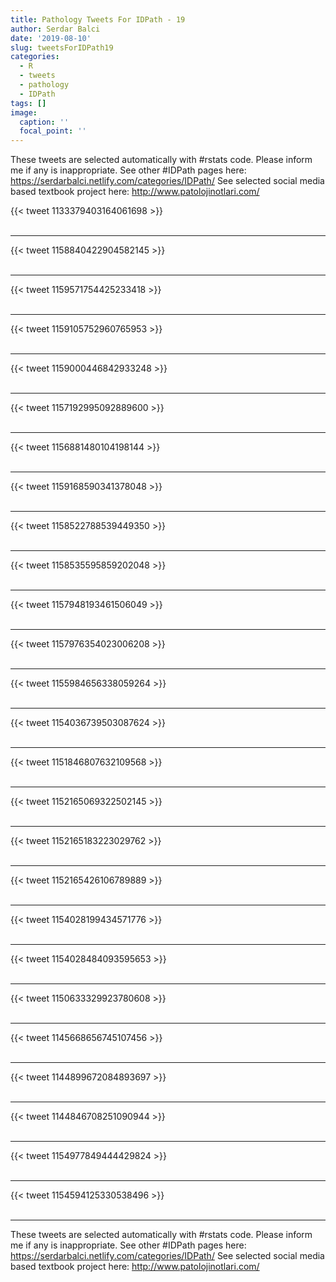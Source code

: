 ```yaml
---
title: Pathology Tweets For IDPath - 19
author: Serdar Balci
date: '2019-08-10'
slug: tweetsForIDPath19
categories:
  - R
  - tweets
  - pathology
  - IDPath
tags: []
image:
  caption: ''
  focal_point: ''
---
```



These tweets are selected automatically with #rstats code. Please inform me if any is inappropriate.
See other #IDPath pages here: https://serdarbalci.netlify.com/categories/IDPath/ 
See selected social media based textbook project here: http://www.patolojinotlari.com/

{{< tweet 1133379403164061698 >}}
<br>
<br>
<hr>
{{< tweet 1158840422904582145 >}}
<br>
<br>
<hr>
{{< tweet 1159571754425233418 >}}
<br>
<br>
<hr>
{{< tweet 1159105752960765953 >}}
<br>
<br>
<hr>
{{< tweet 1159000446842933248 >}}
<br>
<br>
<hr>
{{< tweet 1157192995092889600 >}}
<br>
<br>
<hr>
{{< tweet 1156881480104198144 >}}
<br>
<br>
<hr>
{{< tweet 1159168590341378048 >}}
<br>
<br>
<hr>
{{< tweet 1158522788539449350 >}}
<br>
<br>
<hr>
{{< tweet 1158535595859202048 >}}
<br>
<br>
<hr>
{{< tweet 1157948193461506049 >}}
<br>
<br>
<hr>
{{< tweet 1157976354023006208 >}}
<br>
<br>
<hr>
{{< tweet 1155984656338059264 >}}
<br>
<br>
<hr>
{{< tweet 1154036739503087624 >}}
<br>
<br>
<hr>
{{< tweet 1151846807632109568 >}}
<br>
<br>
<hr>
{{< tweet 1152165069322502145 >}}
<br>
<br>
<hr>
{{< tweet 1152165183223029762 >}}
<br>
<br>
<hr>
{{< tweet 1152165426106789889 >}}
<br>
<br>
<hr>
{{< tweet 1154028199434571776 >}}
<br>
<br>
<hr>
{{< tweet 1154028484093595653 >}}
<br>
<br>
<hr>
{{< tweet 1150633329923780608 >}}
<br>
<br>
<hr>
{{< tweet 1145668656745107456 >}}
<br>
<br>
<hr>
{{< tweet 1144899672084893697 >}}
<br>
<br>
<hr>
{{< tweet 1144846708251090944 >}}
<br>
<br>
<hr>
{{< tweet 1154977849444429824 >}}
<br>
<br>
<hr>
{{< tweet 1154594125330538496 >}}
<br>
<br>
<hr>


These tweets are selected automatically with #rstats code. Please inform me if any is inappropriate.
See other #IDPath pages here: https://serdarbalci.netlify.com/categories/IDPath/ 
See selected social media based textbook project here: http://www.patolojinotlari.com/
